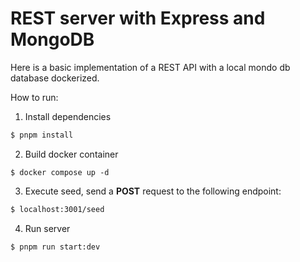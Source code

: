 # REST server with Express and MongoDB

Here is a basic implementation of a REST API with a local mondo db database dockerized.

How to run:

1. Install dependencies

```bash
$ pnpm install
```

2. Build docker container

```
$ docker compose up -d
```

3. Execute seed, send a **POST** request to the following endpoint:

```bash
$ localhost:3001/seed
```

4. Run server

```bash
$ pnpm run start:dev
```
